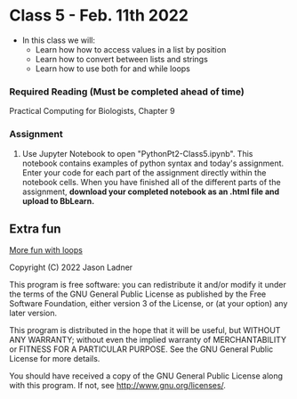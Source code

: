 # Class 5 - Feb. 11th 2022
- In this class we will:
    - Learn how how to access values in a list by position
    - Learn how to convert between lists and strings
    - Learn how to use both for and while loops

### Required Reading (**Must be completed ahead of time**)
Practical Computing for Biologists, Chapter 9

### Assignment

1. Use Jupyter Notebook to open "PythonPt2-Class5.ipynb". This notebook contains examples of python syntax and today's assignment. Enter your code for each part of the assignment directly within the notebook cells. When you have finished all of the different parts of the assignment, **download your completed notebook as an .html file and upload to BbLearn.**

## Extra fun

[More fun with loops](https://towardsdatascience.com/five-cool-python-looping-tips-14f6f44bcfc7)

Copyright (C) 2022  Jason Ladner

This program is free software: you can redistribute it and/or modify
it under the terms of the GNU General Public License as published by
the Free Software Foundation, either version 3 of the License, or
(at your option) any later version.

This program is distributed in the hope that it will be useful,
but WITHOUT ANY WARRANTY; without even the implied warranty of
MERCHANTABILITY or FITNESS FOR A PARTICULAR PURPOSE.  See the
GNU General Public License for more details.

You should have received a copy of the GNU General Public License
along with this program.  If not, see <http://www.gnu.org/licenses/>.



